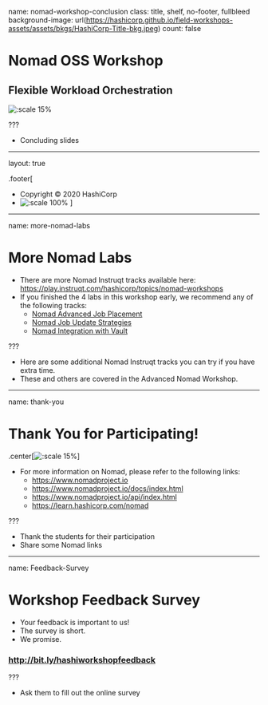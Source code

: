 name: nomad-workshop-conclusion
class: title, shelf, no-footer, fullbleed
background-image: url(https://hashicorp.github.io/field-workshops-assets/assets/bkgs/HashiCorp-Title-bkg.jpeg)
count: false

# Nomad OSS Workshop
## Flexible Workload Orchestration

![:scale 15%](https://hashicorp.github.io/field-workshops-assets/assets/logos/logo_nomad.png)

???
* Concluding slides

---
layout: true

.footer[
- Copyright © 2020 HashiCorp
- ![:scale 100%](https://hashicorp.github.io/field-workshops-assets/assets/logos/HashiCorp_Icon_Black.svg)
]

---
name: more-nomad-labs
# More Nomad Labs
* There are more Nomad Instruqt tracks available here:
https://play.instruqt.com/hashicorp/topics/nomad-workshops
* If you finished the 4 labs in this workshop early, we recommend any of the following tracks:
  * [Nomad Advanced Job Placement](https://play.instruqt.com/hashicorp/tracks/nomad-job-placement)
  * [Nomad Job Update Strategies](https://play.instruqt.com/hashicorp/tracks/nomad-update-strategies)
  * [Nomad Integration with Vault](https://play.instruqt.com/hashicorp/tracks/nomad-integration-with-vault)

???
* Here are some additional Nomad Instruqt tracks you can try if you have extra time.
* These and others are covered in the Advanced Nomad Workshop.
---
name: thank-you
# Thank You for Participating!
.center[![:scale 15%](https://hashicorp.github.io/field-workshops-assets/assets/logos/logo_nomad.png)]

* For more information on Nomad, please refer to the following links:
  * https://www.nomadproject.io
  * https://www.nomadproject.io/docs/index.html
  * https://www.nomadproject.io/api/index.html
  * https://learn.hashicorp.com/nomad

???
* Thank the students for their participation
* Share some Nomad links

---
name: Feedback-Survey
# Workshop Feedback Survey
* Your feedback is important to us!
* The survey is short.
* We promise.

### http://bit.ly/hashiworkshopfeedback

???
* Ask them to fill out the online survey
